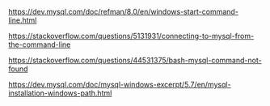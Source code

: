 https://dev.mysql.com/doc/refman/8.0/en/windows-start-command-line.html

https://stackoverflow.com/questions/5131931/connecting-to-mysql-from-the-command-line

https://stackoverflow.com/questions/44531375/bash-mysql-command-not-found

https://dev.mysql.com/doc/mysql-windows-excerpt/5.7/en/mysql-installation-windows-path.html



